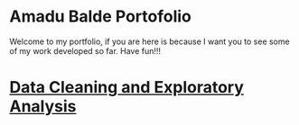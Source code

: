 # Amadu Balde Portofolio

Welcome to my portfolio, if you are here is because I want you to see some of my work developed so far. Have fun!!!

# [Data Cleaning and Exploratory Analysis](https://github.com/baldeamadu/Amadu_Projects/blob/8fbc0d8b9a221f1c8367438d1d1ed3f6ed30b1b4/ADIDAS_EDA.ipynb)
